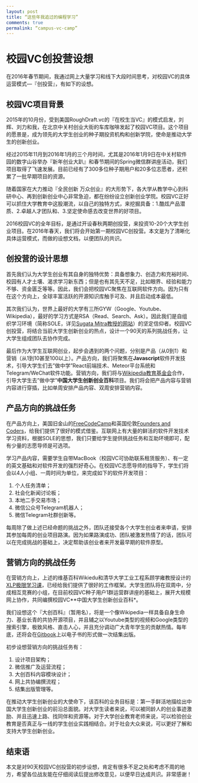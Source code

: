 ```yaml
---
layout: post
title: “这些年我追过的编程学习”
comments: true
permalink: “campus-vc-camp”
---
```


# 校园VC创投营设想

在2016年春节期间，我通过网上大量学习和线下大段时间思考，对校园VC的具体运营模式—『创投营』，有如下的设想。

## 校园VC项目背景

2015年的10月份，受到美国RoughDraft.vc的『在校生当VC』的模式启发，刘辉、刘力和我，在北京中关村创业大街的车库咖啡发起了校园VC项目。这个项目的愿景是，成为领先的大学生创业的种子期投资机构和创新学院，使命是推动大学生的创新创业。

经过2015年11月到2016年1月的三个月时间，尤其是2016年1月9日在中关村软件园的数字山谷举办『新年创业大趴』和春节期间的Spring微信群讲座活动，我们项目取得了飞速发展。目前已经有了300多位种子期用户和20多位志愿者，还积累了一批早期项目的资源。

随着国家在大力推动『全民创新 万众创业』的大形势下，各大学从教学中心到科研中心、再到创新创业中心非常急迫，都在纷纷设立创新创业学院。校园VC正好可以抓住大学教育中这股潮流，以自己的独特方式，来挖掘具备：1.酷炫产品潜质、2.卓越人才团队和、3.坚定使命感去改变世界的好项目。

2016校园VC的全年目标，是通过开设春秋两期创投营，来投资10-20个大学生创业项目。在2016年春天，我们将会开始第一期校园VC创投营。本文是为了清晰化具体运营模式，而做的设想文档，以便团队的共识。

## 创投营的设计思想

首先我们认为大学生创业有其自身的独特优势：具备想象力、创造力和充裕时间、校园有人才土壤、渴求学习新东西；但是也有其先天不足，比如眼界、经验和能力不够、资金匮乏等等。因此，我们会把校园VC聚焦在互联网软件方向。因为只有在这个方向上，全球丰富活跃的开源知识库触手可及、并且启动成本最低。

其次我们认为，世界上最好的大学有三所GYW（Google、Youtube、Wikipedia），最好的学习方式是RSA（Read、Search、Ask）。因此我们是自组织学习环境（简称SOLE，详见[Sugata Mitra教授的网站](https://www.theschoolinthecloud.org/)）的坚定信仰者。校园VC创投营，将结合当前大学生创新创业的热点，设计一个90天的系列挑战任务，让大学生组成团队去协作完成。

最后作为大学生互联网创业，起步会遇到的两个问题，分别是产品（从0到1）和营销（从1到10甚至100以上）。产品方向，我们将聚焦在**Javascript**软件开发技术，引导大学生们去”做中学”React前端技术、Meteor平台系统和Telegram/WeChat软件功能。营销方向，我们将与[Wikipedia教育基金会](http://www.wikiedu.org/)合作，引导大学生去”做中学”**中国大学生创新创业百科**项目。我们将会把产品内容与营销内容进行穿插，比如单周安排产品内容、双周安排营销内容。

## 产品方向的挑战任务

在产品方向上，美国旧金山的[FreeCodeCamp](http://www.freecodecamp.com/)和英国伦敦[Founders and Coders](http://www.foundersandcoders.com/)，给我们提供了很好的模式借鉴。互联网上有大量的鲜活的软件开发技术学习资料，根据SOLE的思想，我们只要给学生提供挑战任务和互助环境即可，配有少量的志愿导师是可选项。

学习产品内容，需要学生自带MacBook（校园VC可协助联系租赁服务）、有一定的英文基础和对软件开发的强烈好奇心。在校园VC志愿导师的指导下，学生们将会以4人小组、一周时间为单位，来完成如下的软件开发项目：
1. 个人任务清单；
2. 社会化新闻讨论板；
3. 本地二手交易市场；
4. 微信公众号Telegram机器人；
5. 微信Telegram社群创新等。

每周除了做上述已经命题的挑战之外，团队还接受各个大学生创业者来申请，安排其参加每周的创业项目路演。因为如果路演成功、团队被激发热情了的话，团队可以在完成挑战的基础上，决定帮助该创业者来开发最早期的软件原型。

## 营销方向的挑战任务

在营销方向上，上述的维基百科Wikiedu和清华大学工业工程系顾学雍教授设计的[XLP极限学习课](https://github.com/clonn/xlp)，已经给我们提供了很好的工作框架。大学生团队将在双周中，分成相互竞赛的小组，在目前校园VC种子用户1群运营群讲座的基础上，展开大规模网上协作，共同编撰校园VC**中国大学生创新创业百科*。

我们设想这个『大创百科』（暂用名），将是一个像Wikipedia一样具备自身生命力、基业长青的共协开源项目，并且辅之以Youtube类型的视频和Google类型的搜索引擎，极致风格、直击人心，并且充分调动广大青年学生的贡献热情。每年底，还将会在[Gitbook](https://www.gitbook.com)上以电子书的形式做一次结集出版。

初步设想营销方向的挑战任务有：
1. 设计项目架构；
3. 微信推广及运营流程；
4. 大创百科内容模块设计；
5. 网上共协编撰流程；
6. 结集出版管理等。

在推动大学生创新创业的大使命下，该百科的业务目标是：第一手鲜活地描绘出中国大学生创新创业的前沿总面貌。对大学生读者来说，可以被同龄人的创业事迹激励、并且迅速上路、找同伴和资源等。对于大学创业教育老师来说，可以检验创业教育是否真正与一线的学生创业实践相结合。对于社会大众来说，可以更好了解和支持大学生创新创业。

## 结束语

本文是对90天校园VC创投营的初步设想，肯定有很多不足之处和考虑不周的地方，希望各位战友能在仔细阅读后提出修改意见，以便早日达成共识。非常感谢！